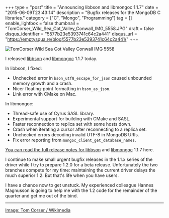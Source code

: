 +++
type = "post"
title = "Announcing libbson and libmongoc 1.1.7"
date = "2015-06-09T23:43:14"
description = "Bugfix releases for the MongoDB C libraries."
category = ["C", "Mongo", "Programming"]
tag = []
enable_lightbox = false
thumbnail = "TomCorser_Wild_Sea_Cot_Valley_Conwall_IMG_5558.JPG"
draft = false
disqus_identifier = "5577b23e5393741c64c2a441"
disqus_url = "https://emptysqua.re/blog/5577b23e5393741c64c2a441/"
+++

<p><img style="display:block; margin-left:auto; margin-right:auto;" src="TomCorser_Wild_Sea_Cot_Valley_Conwall_IMG_5558.JPG" alt="TomCorser Wild Sea Cot Valley Conwall IMG 5558" title="TomCorser Wild Sea Cot Valley Conwall IMG 5558" /></p>
<p>I released <a href="http://mongoc.org/libbson/current/">libbson</a> and <a href="http://mongoc.org/libmongoc/current/">libmongoc</a> 1.1.7 today.</p>
<p>In libbson, I fixed:</p>
<ul>
<li>Unchecked error in <code>bson_utf8_escape_for_json</code> caused unbounded memory growth and a crash.</li>
<li>Nicer floating-point formatting in <code>bson_as_json</code>.</li>
<li>Link error with CMake on Mac.</li>
</ul>
<p>In libmongoc:</p>
<ul>
<li>Thread-safe use of Cyrus SASL library.</li>
<li>Experimental support for building with CMake and SASL.</li>
<li>Faster reconnection to replica set with some hosts down.</li>
<li>Crash when iterating a cursor after reconnecting to a replica set.</li>
<li>Unchecked errors decoding invalid UTF-8 in MongoDB URIs.</li>
<li>Fix error reporting from <code>mongoc_client_get_database_names</code>.</li>
</ul>
<p><a href="https://jira.mongodb.org/secure/ReleaseNote.jspa?version=15523&amp;projectId=10030">You can read the full release notes for <a href="http://mongoc.org/libbson/current/">libbson</a> and <a href="http://mongoc.org/libmongoc/current/">libmongoc</a> 1.1.7 here</a>.</p>
<p>I continue to make small urgent bugfix releases in the 1.1.x series of the driver while I try to prepare 1.2.0 for a beta release. Unfortunately the two branches compete for my time: maintaining the current driver delays the much superior 1.2. But that's life when you have users.</p>
<p>I have a chance now to get unstuck. My experienced colleague Hannes Magnusson is going to help me with the 1.2 code for the remainder of the quarter and get me out of the bind.</p>
<hr />
<p><a href="http://commons.wikimedia.org/wiki/File:TomCorser_Wild_Sea_Cot_Valley_Conwall_IMG_5558.JPG">Image: Tom Corser / Wikimedia</a></p>

